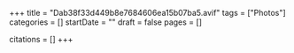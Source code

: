 +++
title = "Dab38f33d449b8e7684606ea15b07ba5.avif"
tags = ["Photos"]
categories = []
startDate = ""
draft = false
pages = []

citations = []
+++
